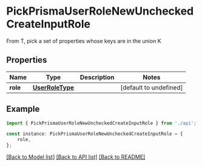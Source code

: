 # PickPrismaUserRoleNewUncheckedCreateInputRole

From T, pick a set of properties whose keys are in the union K

## Properties

Name | Type | Description | Notes
------------ | ------------- | ------------- | -------------
**role** | [**UserRoleType**](UserRoleType.md) |  | [default to undefined]

## Example

```typescript
import { PickPrismaUserRoleNewUncheckedCreateInputRole } from './api';

const instance: PickPrismaUserRoleNewUncheckedCreateInputRole = {
    role,
};
```

[[Back to Model list]](../README.md#documentation-for-models) [[Back to API list]](../README.md#documentation-for-api-endpoints) [[Back to README]](../README.md)
